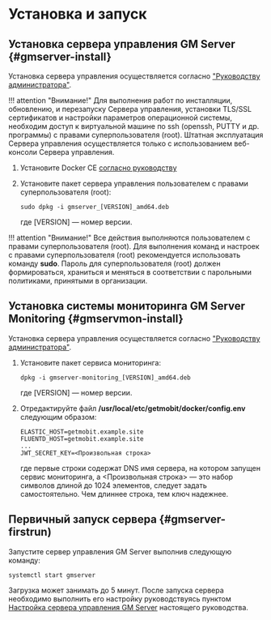 # Установка и запуск

## Установка сервера управления GM Server {#gmserver-install}

Установка сервера управления осуществляется согласно ["Руководству администратора"](https://lk.getmobit.ru/cabinet-user/download-doc/49).

!!! attention "Внимание!"
    Для выполнения работ по инсталляции, обновлению, и перезапуску Сервера управления, установки TLS/SSL сертификатов и настройки параметров операционной системы, необходим доступ к виртуальной машине по ssh (openssh, PUTTY и др. программы) с правами суперпользователя (root). Штатная эксплуатация Сервера управления осуществляется только с использованием веб-консоли Сервера управления.

1. Установите Docker CE [согласно руководству](https://docs.docker.com/install/linux/docker-ce/ubuntu/)

1. Установите пакет сервера управления пользователем с правами суперпользователя (root): 

    ```console
    sudo dpkg -i gmserver_[VERSION]_amd64.deb
    ```
    где [VERSION] — номер версии.

!!! attention "Внимание!"
    Все действия выполняются пользователем с правами суперпользователя (root).
    Для выполнения команд и настроек с правами суперпользователя (root) рекомендуется использовать команду **sudo**.
    Пароль для суперпользователя (root) должен формироваться, храниться и меняться в соответствии с парольными политиками, принятыми в организации.

## Установка системы мониторинга GM Server Monitoring {#gmservmon-install}

Установка сервера управления осуществляется согласно ["Руководству администратора"](https://lk.getmobit.ru/cabinet-user/download-doc/49).

1. Установите пакет сервиса мониторинга:

    ```console    
    dpkg -i gmserver-monitoring_[VERSION]_amd64.deb
    ```
    где [VERSION] — номер версии.

1. Отредактируйте файл **/usr/local/etc/getmobit/docker/config.env** следующим образом:

    ```console
    ELASTIC_HOST=getmobit.example.site
    FLUENTD_HOST=getmobit.example.site
    ...
    JWT_SECRET_KEY=<Произвольная строка>
    ```
    где первые строки содержат DNS имя сервера, на котором запущен сервис мониторинга, а <Произвольная строка> — это набор символов длиной до 1024 элементов, следует задать самостоятельно. Чем длиннее строка, тем ключ надежнее.

## Первичный запуск сервера {#gmserver-firstrun)

Запустите сервер управления GM Server выполнив следующую команду:

```console
systemctl start gmserver
```

Загрузка может занимать до 5 минут. После запуска сервера необходимо выполнить его настройку руководствуясь пунктом [Настройка сервера управления GM Server](./gm_setup) настоящего руководства.
